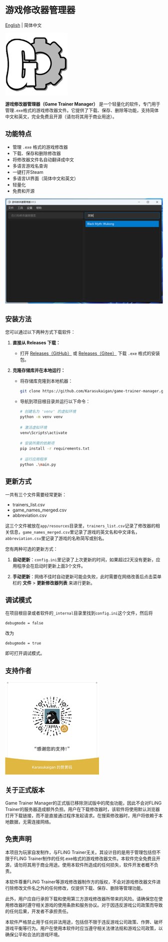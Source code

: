 # 游戏修改器管理器

[English](./README.md) | 简体中文

<img src="app/resources/logo.png" alt="Logo" width="200" height="200">

**游戏修改器管理器（Game Trainer Manager）** 是一个轻量化的软件，专门用于管理`.exe`格式的游戏修改器文件。它提供了下载、保存、删除等功能，支持简体中文和英文，完全免费且开源（请勿将其用于商业用途）。

## 功能特点

- 管理 `.exe` 格式的游戏修改器
- 下载、保存和删除修改器
- 将修改器文件名自动翻译成中文
- 多语言游戏名查询
- 一键打开Steam
- 多语言UI界面（简体中文和英文）
- 轻量化
- 免费和开源

![screenshot](app/resources/screenshot_zh.png)

## 安装方法

您可以通过以下两种方式下载软件：

1. **直接从 Releases 下载：**
   - 打开 [Releases（GitHub）](https://github.com/Karasukaigan/game-trainer-manager/releases) 或 [Releases（Gitee）](https://gitee.com/karasukaigan/game-trainer-manager/releases) 下载 `.exe` 格式的安装包。

2. **克隆存储库并在本地运行：**
   - 将存储库克隆到本地机器：
     ```bash
     git clone https://github.com/Karasukaigan/game-trainer-manager.git
     ```
   - 导航到项目根目录并运行以下命令：

     ```bash
     # 创建名为 'venv' 的虚拟环境
     python -m venv venv

     # 激活虚拟环境
     venv\Scripts\activate

     # 安装所需的依赖项
     pip install -r requirements.txt

     # 运行应用程序
     python .\main.py
     ```

## 更新方式

一共有三个文件需要经常更新：  

- trainers_list.csv  
- game_names_merged.csv  
- abbreviation.csv  

这三个文件被放在`app/resources`目录里，`trainers_list.csv`记录了修改器的相关信息，`game_names_merged.csv`里记录了游戏的英文名和中文译名，`abbreviation.csv`里记录了游戏的名称简写或别名。  

您有两种可选的更新方式：  

1. **自动更新**：`config.ini`里记录了上次更新的时间，如果超过2天没有更新，应用程序会在启动时更新上面3个文件。  

2. **手动更新**：网络不佳时自动更新可能会失败，此时需要在网络改善后点击菜单栏的 **文件** > **更新修改器列表** 来进行更新。  

## 调试模式

在项目根目录或者软件的`_internal`目录里找到`config.ini`这个文件，然后将  
```
debugmode = false
```
改为  
```
debugmode = true
```
即可打开调试模式。

## 支持作者
<img src="./app/resources/wechat.jpg" alt="微信赞赏码" width="300">

## 关于正式版本

Game Trainer Manager的正式版已移除测试版中的爬虫功能，因此不会对FLiNG Trainer的服务器造成额外负担。用户在下载修改器时，该软件将使用默认浏览器打开下载链接，而不是直接通过程序发起请求。在搜索修改器时，用户将依赖于本地数据，无需连接网络。

## 免责声明

本项目为玩家自发制作，与FLiNG Trainer无关。其设计目的是用于管理包括但不限于FLiNG Trainer制作的任何.exe格式的游戏修改器文件。本软件完全免费且开源，请勿将其用于商业用途。使用本软件所造成的任何损失，软件开发者概不负责。  

本软件尊重FLiNG Trainer等游戏修改器制作方的版权，不会对游戏修改器文件进行除修改文件名之外的任何修改，仅提供下载、保存、删除等管理功能。  

此外，用户应自行承担下载和使用第三方游戏修改器所带来的风险。请确保您在使用修改器时遵守相关游戏的使用条款和服务协议。对于因违反游戏公司政策而导致的任何后果，开发者不承担责任。  

本软件严格禁止用于任何非法用途，包括但不限于违反游戏公司政策、作弊、破坏游戏平衡等行为。用户在使用本软件时应当遵守相关法律法规和游戏公司政策，以确保公平和合法的游戏环境。  
